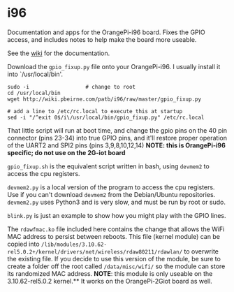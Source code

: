 # i96

Documentation and apps for the OrangePi-i96 board. Fixes the GPIO access, and includes notes to help make the board more useable.

See the [wiki](http://alt.pbeirne.com:3000/patb/i96/wiki) for the documentation.

Download the `gpio_fixup.py` file onto your OrangePi-i96. I usually install it into `/usr/local/bin'.

``` 
sudo -i                  # change to root
cd /usr/local/bin
wget http://wiki.pbeirne.com/patb/i96/raw/master/gpio_fixup.py

# add a line to /etc/rc.local to execute this at startup
sed -i "/^exit 0$/i\/usr/local/bin/gpio_fixup.py" /etc/rc.local
```

That little script will run at boot time, and change the gpio pins on the 40 pin connector (pins 23-34) into true GPIO pins, and it'll restore proper operation of the UART2 and SPI2 pins (pins 3,9,8,10,12,14) **NOTE: this is OrangePi-i96 specific; do not use on the 2G-iot board**

`gpio_fixup.sh` is the equivalent script written in bash, using `devmem2` to access the cpu registers.

`devmem2.py` is a local version of the program to access the cpu registers. Use if you can't download `devmem2` from the Debian/Ubuntu repositories. `devmem2.py` uses Python3 and is very slow, and must be run by root or sudo.

`blink.py` is just an example to show how you might play with the GPIO lines.

The `rdawfmac.ko` file included here contains the change that allows the WiFi MAC address to persist between reboots. This file (kernel module) can be copied into `/lib/modules/3.10.62-rel5.0.2+/kernel/drivers/net/wireless/rdaw80211/rdawlan/` to overwrite the existing file. If you decide to use this version of the module, be sure to create a folder off the root called `/data/misc/wifi/` so the module can store its randomized MAC address. **NOTE**: this module is only useable on the 3.10.62-rel5.0.2 kernel.** It works on the OrangePi-2Giot board as well.
